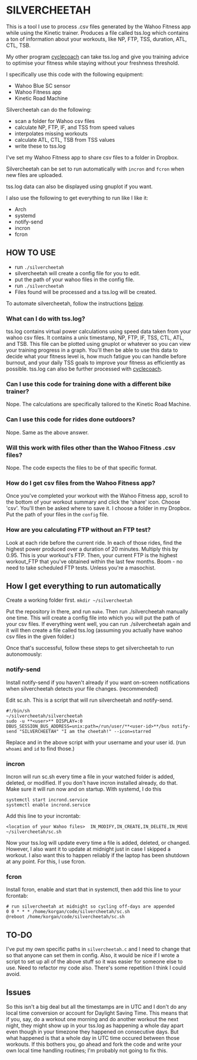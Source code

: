 # SILVERCHEETAH
This is a tool I use to process .csv files generated by the Wahoo Fitness app while using the Kinetic trainer. Produces a file called tss.log which contains a ton of information about your workouts, like NP, FTP, TSS, duration, ATL, CTL, TSB.

My other program [cyclecoach][1] can take tss.log and give you training advice to optimise your fitness while staying without your freshness threshold.

I specifically use this code with the following equipment:
* Wahoo Blue SC sensor
* Wahoo Fitness app
* Kinetic Road Machine

Silvercheetah can do the following:
* scan a folder for Wahoo csv files
* calculate NP, FTP, IF, and TSS from speed values
* interpolates missing workouts
* calculate ATL, CTL, TSB from TSS values
* write these to tss.log

I've set my Wahoo Fitness app to share csv files to a folder in Dropbox.

Silvercheetah can be set to run automatically with `incron` and `fcron` when new files are uploaded.

tss.log data can also be displayed using gnuplot if you want.

I also use the following to get everything to run like I like it:
* Arch
* systemd
* notify-send
* incron
* fcron

## HOW TO USE
* run `./silvercheetah`
* silvercheetah will create a config file for you to edit.
* put the path of your wahoo files in the config file.
* run `./silvercheetah`
* Files found will be processed and a tss.log will be created.

To automate silvercheetah, follow the instructions [below][2].

### What can I do with tss.log?
tss.log contains virtual power calculations using speed data taken from your wahoo csv files. It contains a unix timestamp, NP, FTP, IF, TSS, CTL, ATL, and TSB. This file can be plotted using gnuplot or whatever so you can view your training progress in a graph. You'll then be able to use this data to decide what your fitness level is, how much fatigue you can handle before burnout, and your daily TSS goals to improve your fitness as efficiently as possible. tss.log can also be further processed with [cyclecoach][1].

### Can I use this code for training done with a different bike trainer?
Nope. The calculations are specifically tailored to the Kinetic Road Machine.

### Can I use this code for rides done outdoors?
Nope. Same as the above answer.

### Will this work with files other than the Wahoo Fitness .csv files?
Nope. The code expects the files to be of that specific format.

### How do I get csv files from the Wahoo Fitness app?
Once you've completed your workout with the Wahoo Fitness app, scroll to the bottom of your workout summary and click the 'share' icon. Choose 'csv'. You'll then be asked where to save it. I choose a folder in my Dropbox. Put the path of your files in the `config` file.

### How are you calculating FTP without an FTP test?
Look at each ride before the current ride. In each of those rides, find the highest power produced over a duration of 20 minutes. Multiply this by 0.95. This is your workout's FTP. Then, your current FTP is the highest workout_FTP that you've obtained within the last few months. Boom - no need to take scheduled FTP tests. Unless you're a masochist.

## How I get everything to run automatically

Create a working folder first.
`mkdir ~/silvercheetah`

Put the repository in there, and run `make`. Then run ./silvercheetah manually one time. This will create a config file into which you will put the path of your csv files. If everything went well, you can run ./silvercheetah again and it will then create a file called tss.log (assuming you actually have wahoo csv files in the given folder.)

Once that's successful, follow these steps to get silvercheetah to run autonomously:

### notify-send
Install notify-send if you haven't already if you want on-screen notifications when silvercheetah detects your file changes. (recommended)

Edit sc.sh. This is a script that will run silvercheetah and notify-send.
```
#!/bin/sh
~/silvercheetah/silvercheetah
sudo -u **<user>** DISPLAY=:0 DBUS_SESSION_BUS_ADDRESS=unix:path=/run/user/**<user-id>**/bus notify-send "SILVERCHEETAH" "I am the cheetah!" --icon=starred

```
Replace **<user>** and **<user-id>** in the above script with your username and your user id. (run `whoami` and `id` to find those.)

### incron
Incron will run sc.sh every time a file in your watched folder is added, deleted, or modified.
If you don't have incron installed already, do that. Make sure it will run now and on startup. With systemd, I do this
```
systemctl start incrond.service
systemctl enable incrond.service
```
Add this line to your incrontab:
```
<location of your Wahoo files>	IN_MODIFY,IN_CREATE,IN_DELETE,IN_MOVE	~/silvercheetah/sc.sh
```
Now your tss.log will update every time a file is added, deleted, or changed. However, I also want it to update at midnight just in case I skipped a workout. I also want this to happen reliably if the laptop has been shutdown at any point. For this, I use fcron.

### fcron
Install fcron, enable and start that in systemctl, then add this line to your fcrontab:
```
# run silvercheetah at midnight so cycling off-days are appended
0 0 * * * /home/korgan/code/silvercheetah/sc.sh
@reboot /home/korgan/code/silvercheetah/sc.sh
```
## TO-DO
I've put my own specific paths in `silvercheetah.c` and I need to change that so that anyone can set them in config.
Also, it would be nice if I wrote a script to set up all of the above stuff so it was easier for someone else to use.
Need to refactor my code also. There's some repetition I think I could avoid.

## Issues
So this isn't a big deal but all the timestamps are in UTC and I don't do any local time conversion or account for Daylight Saving Time. This means that if you, say, do a workout one morning and do another workout the next night, they might show up in your tss.log as happening a whole day apart even though in your timezone they happened on consecutive days. But what happened is that a whole day in UTC time occured between those workouts. If this bothers you, go ahead and fork the code and write your own local time handling routines; I'm probably not going to fix this.

[1]: https://github.com/korganrivera/cyclecoach
[2]: https://github.com/korganrivera/silvercheetah#how-i-get-everything-to-run-automatically
